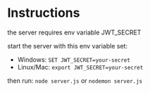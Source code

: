 # Instructions

the server requires env variable JWT_SECRET

start the server with this env variable set:

* Windows: `SET JWT_SECRET=your-secret`
* Linux/Mac: `export JWT_SECRET=your-secret`

then run: `node server.js` or `nodemon server.js`